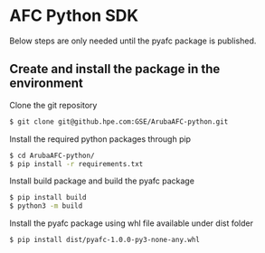 AFC Python SDK
=========

Below steps are only needed until the pyafc package is published.

Create and install the package in the environment
------------

Clone the git repository
```bash
$ git clone git@github.hpe.com:GSE/ArubaAFC-python.git
```

Install the required python packages through pip
```bash
$ cd ArubaAFC-python/
$ pip install -r requirements.txt
```

Install build package and build the pyafc package
```bash
$ pip install build
$ python3 -m build
```

Install the pyafc package using whl file available under dist folder
```bash
$ pip install dist/pyafc-1.0.0-py3-none-any.whl
```

